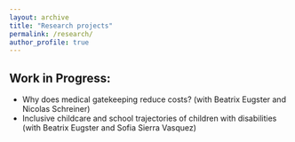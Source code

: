 ```yaml
---
layout: archive
title: "Research projects"
permalink: /research/
author_profile: true
---
```


## Work in Progress:

- Why does medical gatekeeping reduce costs? (with Beatrix Eugster and Nicolas Schreiner)
- Inclusive childcare and school trajectories of children with disabilities (with Beatrix Eugster and Sofia Sierra Vasquez)
